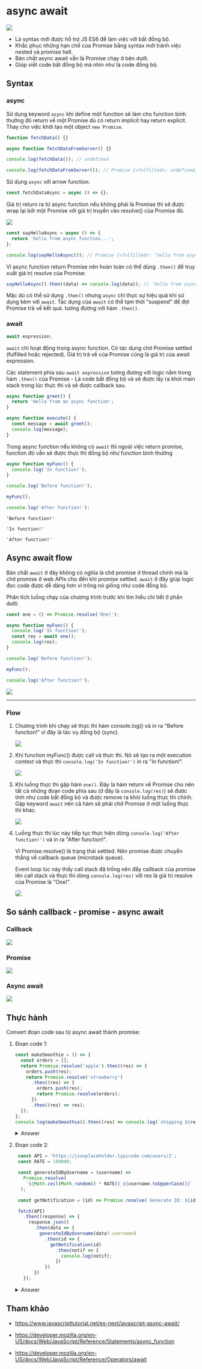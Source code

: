 # async await

![](../images/async-await-banner.png)

- Là syntax mới được hỗ trợ JS ES6 để làm việc với bất đồng bộ.
- Khắc phục những hạn chế của Promise bằng syntax mới tránh việc nested và promise hell.
- Bản chất async await vẫn là Promise chạy ở bên dưới.
- Giúp viết code bất đồng bộ mà nhìn như là code đồng bộ.

## Syntax

### async

Sử dụng keyword `async` khi define một function sẽ làm cho function bình thường đó return về một Promise dù có return implicit hay return explicit. Thay cho việc khởi tạo một object `new Promise`.

```js
function fetchData() {}

async function fetchDataFromServer() {}

console.log(fetchData()); // undefined

console.log(fetchDataFromServer()); // Promise {<fulfilled>: undefined}
```

Sử dụng `async` với arrow function:

```js
const fetchDataAsync = async () => {};
```

Giá trị return ra từ async function nếu không phải là Promise thì sẽ được wrap lại bởi một Promise với giá trị truyền vào resolve() của Promise đó.

![](../images/async-w-promise.png)

```js
const sayHelloAsync = async () => {
  return 'hello from async function...';
};

console.log(sayHelloAsync()); // Promise {<fulfilled>: 'hello from async function...'}
```

Vì async function return Promise nên hoàn toàn có thể dùng `.then()` để truy xuất giá trị resolve của Promise:

```js
sayHelloAsync().then((data) => console.log(data)); // 'hello from async function...'
```

Mặc dù có thể sử dụng `.then()` nhưng `async` chỉ thực sự hiệu quả khi sử dụng kèm với `await`. Tác dụng của `await` có thể tạm thời "suspend" để đợi Promise trả về kết quả. tương đương với hàm `.then()`.

### await

```js
await expression;
```

`await` chỉ hoạt động trong async function. Có tác dụng chờ Promise settled (fulfilled hoặc rejected). Giá trị trả về của Promise cũng là giá trị của await expression.

Các statement phía sau `await expression` tương đương với logic nằm trong hàm `.then()` của Promise - Là code bất đồng bộ và sẽ được lấy ra khỏi main stack trong lúc thực thi và sẽ được callback sau.

```js
async function greet() {
  return 'Hello from an async function';
}

async function execute() {
  const message = await greet();
  console.log(message);
}
```

Trong async function nếu không có `await` thì ngoài việc return promise, function đó vẫn sẽ được thực thi đồng bộ như function bình thường

```js
async function myFunc() {
  console.log('In function!');
}

console.log('Before function!');

myFunc();

console.log('After function!');
```

```
'Before function!'

'In function!'

'After function!'
```

## Async await flow

Bản chất `await` ở đây không có nghĩa là chờ promise ở thread chính mà là chờ promise ở web APIs cho đến khi promise settled. `await` ở đây giúp logic đọc code được dễ dàng hơn vì trông nó giống như code đồng bộ.

Phân tích luồng chạy của chương trình trước khi tìm hiểu chi tiết ở phần dưới:

```js
const one = () => Promise.resolve('One!');

async function myFunc() {
  console.log('In function!');
  const res = await one();
  console.log(res);
}

console.log('Before function!');

myFunc();

console.log('After function!');
```

  ![](../images/async-await-flow-1.gif)

---

### Flow

1. Chương trình khi chạy sẽ thực thi hàm console.log() và in ra "Before function!" vì đây là tác vụ đồng bộ (sync).

    ![](../images/async-await-flow-2.gif)

2. Khi function myFunc() được call và thực thi. Nó sẽ tạo ra một execution context và thực thi `console.log('In function!')` in ra "In function!".

    ![](../images/async-await-flow-3.gif)

3. Khi luồng thực thi gặp hàm `one()`. Đây là hàm return về Promise cho nên tất cả những đoạn code phía sau (ở đây là `console.log(res)`) sẽ được tính như code bất đồng bộ và được remove ra khỏi luồng thực thi chính. Gặp keyword `await` nên cả hàm sẽ phải chờ Promise ở một luồng thực thi khác.

    ![](../images/async-await-flow-4.gif)

4. Luồng thực thi lúc này tiếp tục thực hiện dòng `console.log('After function!')` và in ra "After function!".

   Vì Promise.resolve() là trạng thái settled. Nên promise được chuyển thẳng về callback queue (microtask queue).

   Event loop lúc này thấy call stack đã trống nên đẩy callback của promise lên call stack và thực thi dòng `console.log(res)` với res là giá trị resolve của Promise là "One!".

    ![](../images/async-await-flow-5.gif)

## So sánh callback - promise - async await

### Callback

![](../images/async-callback-compare.png)

### Promise

![](../images/async-promise-compare.png)

### Async await

![](../images/async-await-compare.png)

## Thực hành

Convert đoạn code sau từ async await thành promise:

1. Đoạn code 1:

   ```js
   const makeSmoothie = () => {
     const orders = [];
     return Promise.resolve('apple').then((res) => {
       orders.push(res);
       return Promise.resolve('strawberry')
         .then((res) => {
           orders.push(res);
           return Promise.resolve(orders);
         })
         .then((res) => res);
     });
   };
   console.log(makeSmoothie().then((res) => console.log(`shipping ${res}...`)));
   ```

   <details>
     <summary>Answer</summary>

   ```js
   const makeAppleFruit = () => Promise.resolve('apple');

   const makeStrawberryFruit = () => Promise.resolve('strawberry');

   const makeSmoothieAsync = async () => {
     const appleDrinkPromise = makeAppleFruit();
     const strawberryFruitPromise = makeStrawberryFruit();

     const appleDrink = await appleDrinkPromise;
     const strawberryDrink = await strawberryFruitPromise;

     return [appleDrink, strawberryDrink];
   };

   (async () => {
     console.log(`shipping ${await makeSmoothieAsync()}...`);
   })();
   ```

   </details>

2. Đoạn code 2:

   ```js
    const API = 'https://jsonplaceholder.typicode.com/users/2';
    const RATE = 100000;

    const generateIdByUsername = (username) =>
      Promise.resolve(
       `${Math.ceil(Math.random() * RATE)}_${username.toUpperCase()}`
     );

    const getNotification = (id) => Promise.resolve(`Generate ID: ${id}`);

    fetch(API)
      .then((response) => {
        response.json()
          .then(data => {
            generateIdByUsername(data?.username)
              .then(id => {
                getNotification(id)
                  .then(notif => {
                    console.log(notif);
                  })
              })
          })
      });
   ```

   <details>
     <summary>Answer</summary>

   ```js
   const API = 'https://jsonplaceholder.typicode.com/users/2';
   const RATE = 100000;

   const generateIdByUsername = async (username) =>
     `${Math.ceil(Math.random() * RATE)}_${username.toUpperCase()}`;

   const getNotification = async (id) => `Generate ID: ${id}`;

   const handleUsername = async () => {
     const response = await fetch(API);
     const { username = 'anonymous' } = await response.json();
     const userId = await generateIdByUsername(username);
     const notif = await getNotification(userId);
     return notif;
   };

   (async () => console.log(await handleUsername()))();
   ```

   </details>

## Tham khảo

- https://www.javascripttutorial.net/es-next/javascript-async-await/

- https://developer.mozilla.org/en-US/docs/Web/JavaScript/Reference/Statements/async_function

- https://developer.mozilla.org/en-US/docs/Web/JavaScript/Reference/Operators/await

